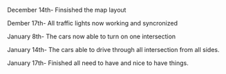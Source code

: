 December 14th- Finsished the map layout

Dember 17th- All traffic lights now working and syncronized

January 8th- The cars now able to turn on one intersection

January 14th- The cars able to drive through all intersection from all sides.

January 17th- Finished all need to have and nice to have things.
